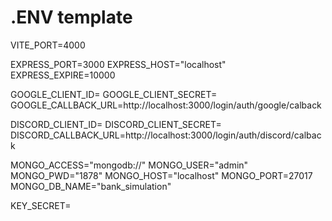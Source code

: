 # .ENV template

VITE_PORT=4000

EXPRESS_PORT=3000
EXPRESS_HOST="localhost"
EXPRESS_EXPIRE=10000

GOOGLE_CLIENT_ID=
GOOGLE_CLIENT_SECRET=
GOOGLE_CALLBACK_URL=http://localhost:3000/login/auth/google/calback

DISCORD_CLIENT_ID=
DISCORD_CLIENT_SECRET=
DISCORD_CALLBACK_URL=http://localhost:3000/login/auth/discord/calback

MONGO_ACCESS="mongodb://"
MONGO_USER="admin"
MONGO_PWD="1878"
MONGO_HOST="localhost"
MONGO_PORT=27017
MONGO_DB_NAME="bank_simulation"

KEY_SECRET=